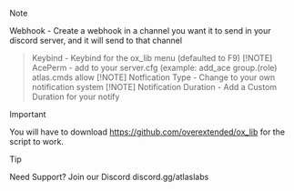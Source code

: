 > [!NOTE]
> Webhook - Create a webhook in a channel you want it to send in your discord server, and it will send to that channel
>> Keybind - Keybind for the ox_lib menu (defaulted to F9)
> [!NOTE]
> AcePerm - add to your server.cfg (example: add_ace group.(role) atlas.cmds allow
> [!NOTE]
> Notfication Type - Change to your own notification system
> [!NOTE]
> Notification Duration - Add a Custom Duration for your notify

> [!IMPORTANT]
> You will have to download https://github.com/overextended/ox_lib for the script to work.

> [!TIP]
> Need Support? Join our Discord discord.gg/atlaslabs

